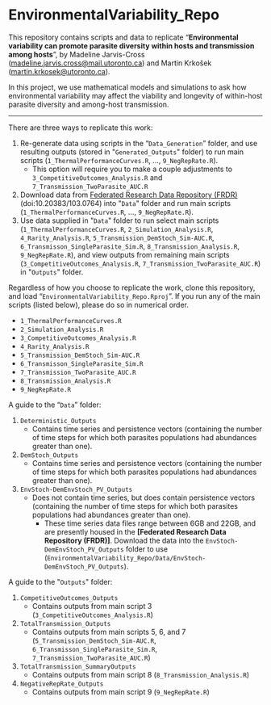 # EnvironmentalVariability_Repo
This repository contains scripts and data to replicate “**Environmental variability can promote parasite diversity within hosts and transmission among hosts**”, by Madeline Jarvis-Cross (madeline.jarvis.cross@mail.utoronto.ca) and Martin Krkošek (martin.krkosek@utoronto.ca). 

In this project, we use mathematical models and simulations to ask how environmental variability may affect the viability and longevity of within-host parasite diversity and among-host transmission. 

---

There are three ways to replicate this work:

1. Re-generate data using scripts in the “`Data_Generation`” folder, and use resulting outputs (stored in "`Generated_Outputs`" folder) to run main scripts (`1_ThermalPerformanceCurves.R`, ..., `9_NegRepRate.R`).
	* This option will require you to make a couple adjustments to `3_CompetitiveOutcomes_Analysis.R` and `7_Transmission_TwoParasite_AUC.R`
2. Download data from [Federated Research Data Repository (FRDR)]([https://www.frdr-dfdr.ca/repo/](https://www.frdr-dfdr.ca/repo/dataset/064c6978-3fb1-42ca-b373-365d771e96c7)) (doi:10.20383/103.0764) into "`Data`" folder and run main scripts (`1_ThermalPerformanceCurves.R`, ..., `9_NegRepRate.R`).
3. Use data supplied in "`Data`" folder to run select main scripts (`1_ThermalPerformanceCurves.R`, `2_Simulation_Analysis.R`, `4_Rarity_Analysis.R`, `5_Transmission_DemStoch_Sim-AUC.R`, `6_Transmisson_SingleParasite_Sim.R`, `8_Transmission_Analysis.R`, `9_NegRepRate.R`), and view outputs from remaining main scripts (`3_CompetitiveOutcomes_Analysis.R`, `7_Transmission_TwoParasite_AUC.R`) in "`Outputs`" folder.

Regardless of how you choose to replicate the work, clone this repository, and load “`EnvironmentalVariability_Repo.Rproj`”. If you run any of the main scripts (listed below), please do so in numerical order.

* `1_ThermalPerformanceCurves.R`
* `2_Simulation_Analysis.R`
* `3_CompetitiveOutcomes_Analysis.R`
* `4_Rarity_Analysis.R`
* `5_Transmission_DemStoch_Sim-AUC.R`
* `6_Transmisson_SingleParasite_Sim.R`
* `7_Transmission_TwoParasite_AUC.R`
* `8_Transmission_Analysis.R`
* `9_NegRepRate.R`

A guide to the “`Data`” folder:

1. `Deterministic_Outputs`
	* Contains time series and persistence vectors (containing the number of time steps for which both parasites populations had abundances greater than one).
2. `DemStoch_Outputs`
	* Contains time series and persistence vectors (containing the number of time steps for which both parasites populations had abundances greater than one).
3. `EnvStoch-DemEnvStoch_PV_Outputs`
	* Does not contain time series, but does contain persistence vectors (containing the number of time steps for which both parasites populations had abundances greater than one).
		* These time series data files range between 6GB and 22GB, and are presently housed in the **[Federated Research Data Repository (FRDR)]**. Download the data into the `EnvStoch-DemEnvStoch_PV_Outputs` folder to use (`EnvironmentalVariability_Repo/Data/EnvStoch-DemEnvStoch_PV_Outputs`).
		
A guide to the "`Outputs`" folder:

1. `CompetitiveOutcomes_Outputs`
	* Contains outputs from main script 3 (`3_CompetitiveOutcomes_Analysis.R`)
2. `TotalTransmission_Outputs`
	* Contains outputs from main scripts 5, 6, and 7 (`5_Transmission_DemStoch_Sim-AUC.R`, `6_Transmisson_SingleParasite_Sim.R`, `7_Transmission_TwoParasite_AUC.R`)
3. `TotalTransmission_SummaryOutputs`
	* Contains outputs from main script 8 (`8_Transmission_Analysis.R`)
4. `NegativeRepRate_Outputs`
	* Contains outputs from main script 9 (`9_NegRepRate.R`)
